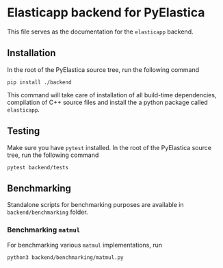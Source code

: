 # Elasticapp backend for PyElastica

This file serves as the documentation for the `elasticapp` backend.

## Installation

In the root of the PyElastica source tree, run the following command

```
pip install ./backend
```

This command will take care of installation of all build-time dependencies, compilation of C++ source files and install the a python package called `elasticapp`.

## Testing

Make sure you have `pytest` installed. In the root of the PyElastica source tree, run the following command

```
pytest backend/tests
```

## Benchmarking

Standalone scripts for benchmarking purposes are available in `backend/benchmarking` folder.

### Benchmarking `matmul`

For benchmarking various `matmul` implementations, run

```
python3 backend/benchmarking/matmul.py
```
